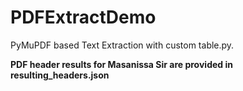 # PDFExtractDemo
PyMuPDF based Text Extraction with custom table.py.

**PDF header results for Masanissa Sir are provided in resulting_headers.json**
